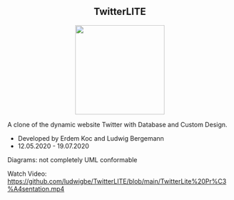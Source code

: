 <h2 align="center" font-size>
TwitterLITE
</h2>

<p align="center">
  <img src="https://github.com/ludwigbe/TwitterLITE/blob/main/Twitter_LITE%20Logo.png" width="200">
</p>

A clone of the dynamic website Twitter with Database and Custom Design.


- Developed by Erdem Koc and Ludwig Bergemann
- 12.05.2020 - 19.07.2020


Diagrams: not completely UML conformable


Watch Video: https://github.com/ludwigbe/TwitterLITE/blob/main/TwitterLite%20Pr%C3%A4sentation.mp4

